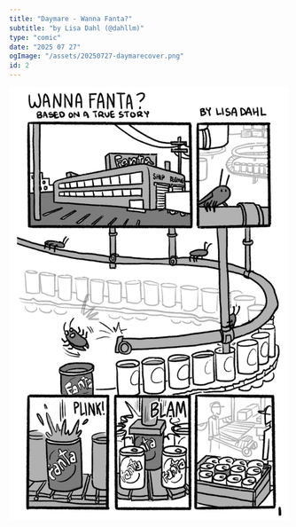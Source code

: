 ```yaml
---
title: "Daymare - Wanna Fanta?"
subtitle: "by Lisa Dahl (@dahllm)"
type: "comic"
date: "2025 07 27"
ogImage: "/assets/20250727-daymarecover.png"
id: 2
---
```


![Panel2](../../../images/20250727-daymarehorrorcomic/20250727-daymare-pg1.jpg)

